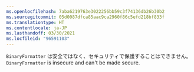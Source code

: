 ```yaml
---
ms.openlocfilehash: 7aba6219763e3022256bb59c3f74136db26b30b2
ms.sourcegitcommit: 05d0087dfca85aac9ca2960f86c5efd218bf833f
ms.translationtype: HT
ms.contentlocale: ja-JP
ms.lasthandoff: 03/30/2021
ms.locfileid: "96591103"
---
```

<span data-ttu-id="14a13-101">`BinaryFormatter` は安全ではなく、セキュリティで保護することはできません。</span><span class="sxs-lookup"><span data-stu-id="14a13-101">`BinaryFormatter` is insecure and can't be made secure.</span></span>
